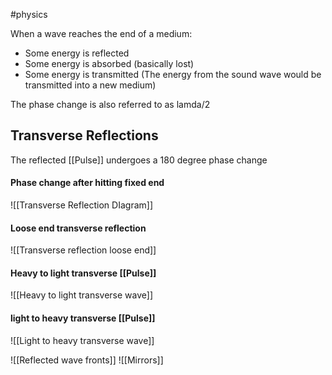 #physics 

When a wave reaches the end of a medium:
- Some energy is reflected
- Some energy is absorbed (basically lost)
- Some energy is transmitted (The energy from the sound wave would be transmitted into a new medium)

The phase change is also referred to as lamda/2
## Transverse Reflections

The reflected [[Pulse]] undergoes a 180 degree phase change


#### Phase change after hitting fixed end
![[Transverse Reflection DIagram]]




#### Loose end transverse reflection

![[Transverse reflection loose end]]


#### Heavy to light transverse [[Pulse]]
![[Heavy to light transverse wave]]

#### light to heavy transverse [[Pulse]]

![[Light to heavy transverse wave]]


![[Reflected wave fronts]]
![[Mirrors]]



